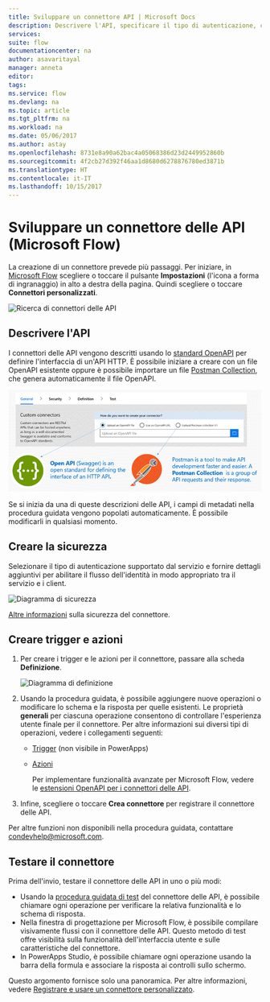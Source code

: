 ```yaml
---
title: Sviluppare un connettore API | Microsoft Docs
description: Descrivere l'API, specificare il tipo di autenticazione, creare trigger e azioni ed eseguire test.
services: 
suite: flow
documentationcenter: na
author: asavaritayal
manager: anneta
editor: 
tags: 
ms.service: flow
ms.devlang: na
ms.topic: article
ms.tgt_pltfrm: na
ms.workload: na
ms.date: 05/06/2017
ms.author: astay
ms.openlocfilehash: 8731e8a90a62bac4a05068386d23d2449952860b
ms.sourcegitcommit: 4f2cb27d392f46aa1d8680d6278876780ed3871b
ms.translationtype: HT
ms.contentlocale: it-IT
ms.lasthandoff: 10/15/2017
---
```

# <a name="develop-an-api-connector-microsoft-flow"></a>Sviluppare un connettore delle API (Microsoft Flow)
La creazione di un connettore prevede più passaggi. Per iniziare, in [Microsoft Flow](https://flow.microsoft.com/) scegliere o toccare il pulsante **Impostazioni** (l'icona a forma di ingranaggio) in alto a destra della pagina. Quindi scegliere o toccare **Connettori personalizzati**.

![Ricerca di connettori delle API](./media/api-connectors-dev/finding-custom-apis.png)

## <a name="describe-your-api"></a>Descrivere l'API
I connettori delle API vengono descritti usando lo [standard OpenAPI](https://swagger.io/) per definire l'interfaccia di un'API HTTP. È possibile iniziare a creare con un file OpenAPI esistente oppure è possibile importare un file [Postman Collection](https://www.getpostman.com/docs/collections), che genera automaticamente il file OpenAPI. 

![Definire il diagramma delle API](./media/api-connectors-dev/build-your-api-updated.png)

Se si inizia da una di queste descrizioni delle API, i campi di metadati nella procedura guidata vengono popolati automaticamente. È possibile modificarli in qualsiasi momento.  

## <a name="build-security"></a>Creare la sicurezza
Selezionare il tipo di autenticazione supportato dal servizio e fornire dettagli aggiuntivi per abilitare il flusso dell'identità in modo appropriato tra il servizio e i client. 

![Diagramma di sicurezza](./media/api-connectors-dev/security.png)

[Altre informazioni](register-custom-api.md) sulla sicurezza del connettore.

## <a name="build-triggers-and-actions"></a>Creare trigger e azioni
1. Per creare i trigger e le azioni per il connettore, passare alla scheda **Definizione**. 
   
    ![Diagramma di definizione](./media/api-connectors-dev/definition.png)
2. Usando la procedura guidata, è possibile aggiungere nuove operazioni o modificare lo schema e la risposta per quelle esistenti. Le proprietà **generali** per ciascuna operazione consentono di controllare l'esperienza utente finale per il connettore. Per altre informazioni sui diversi tipi di operazioni, vedere i collegamenti seguenti:
   
   * [Trigger](customapi-webhooks.md) (non visibile in PowerApps)
   * [Azioni](register-custom-api.md)
     
     Per implementare funzionalità avanzate per Microsoft Flow, vedere le [estensioni OpenAPI per i connettori delle API](https://flow.microsoft.com/documentation/customapi-how-to-swagger/). 
3. Infine, scegliere o toccare **Crea connettore** per registrare il connettore delle API.

Per altre funzioni non disponibili nella procedura guidata, contattare [condevhelp@microsoft.com](mailto:condevhelp@microsoft.com).

## <a name="test-the-connector"></a>Testare il connettore
Prima dell'invio, testare il connettore delle API in uno o più modi: 

* Usando la [procedura guidata di test](https://flow.microsoft.com/blog/new-updates-custom-api/) del connettore delle API, è possibile chiamare ogni operazione per verificare la relativa funzionalità e lo schema di risposta.
* Nella finestra di progettazione per Microsoft Flow, è possibile compilare visivamente flussi con il connettore delle API. Questo metodo di test offre visibilità sulla funzionalità dell'interfaccia utente e sulle caratteristiche del connettore.
* In PowerApps Studio, è possibile chiamare ogni operazione usando la barra della formula e associare la risposta ai controlli sullo schermo.

Questo argomento fornisce solo una panoramica. Per altre informazioni, vedere [Registrare e usare un connettore personalizzato](register-custom-api.md).

